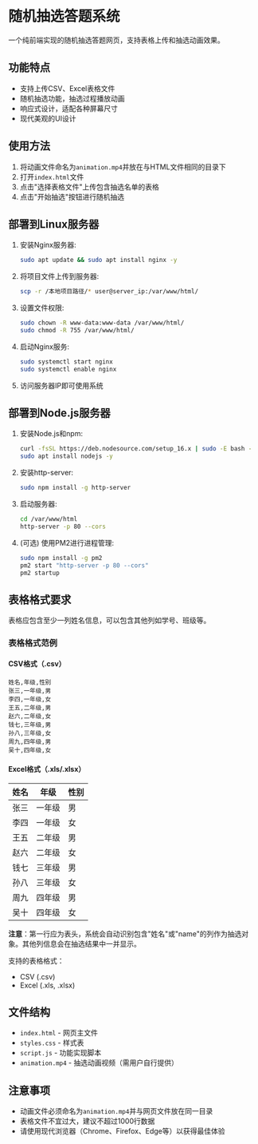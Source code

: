 # 随机抽选答题系统

一个纯前端实现的随机抽选答题网页，支持表格上传和抽选动画效果。

## 功能特点
- 支持上传CSV、Excel表格文件
- 随机抽选功能，抽选过程播放动画
- 响应式设计，适配各种屏幕尺寸
- 现代美观的UI设计

## 使用方法
1. 将动画文件命名为`animation.mp4`并放在与HTML文件相同的目录下
2. 打开`index.html`文件
3. 点击"选择表格文件"上传包含抽选名单的表格
4. 点击"开始抽选"按钮进行随机抽选

## 部署到Linux服务器
1. 安装Nginx服务器:
   ```bash
   sudo apt update && sudo apt install nginx -y
   ```
2. 将项目文件上传到服务器:
   ```bash
   scp -r /本地项目路径/* user@server_ip:/var/www/html/
   ```
3. 设置文件权限:
   ```bash
   sudo chown -R www-data:www-data /var/www/html/
   sudo chmod -R 755 /var/www/html/
   ```
4. 启动Nginx服务:
   ```bash
   sudo systemctl start nginx
   sudo systemctl enable nginx
   ```
5. 访问服务器IP即可使用系统

## 部署到Node.js服务器
1. 安装Node.js和npm:
   ```bash
   curl -fsSL https://deb.nodesource.com/setup_16.x | sudo -E bash -
   sudo apt install nodejs -y
   ```
2. 安装http-server:
   ```bash
   sudo npm install -g http-server
   ```
3. 启动服务器:
   ```bash
   cd /var/www/html
   http-server -p 80 --cors
   ```
4. (可选) 使用PM2进行进程管理:
   ```bash
   sudo npm install -g pm2
   pm2 start "http-server -p 80 --cors"
   pm2 startup
   ```

## 表格格式要求
表格应包含至少一列姓名信息，可以包含其他列如学号、班级等。

### 表格格式范例

#### CSV格式（.csv）
```csv
姓名,年级,性别
张三,一年级,男
李四,一年级,女
王五,二年级,男
赵六,二年级,女
钱七,三年级,男
孙八,三年级,女
周九,四年级,男
吴十,四年级,女
```

#### Excel格式（.xls/.xlsx）
| 姓名 | 年级 | 性别 |
|------|------|------|
| 张三 | 一年级 | 男 |
| 李四 | 一年级 | 女 |
| 王五 | 二年级 | 男 |
| 赵六 | 二年级 | 女 |
| 钱七 | 三年级 | 男 |
| 孙八 | 三年级 | 女 |
| 周九 | 四年级 | 男 |
| 吴十 | 四年级 | 女 |

**注意**：第一行应为表头，系统会自动识别包含"姓名"或"name"的列作为抽选对象。其他列信息会在抽选结果中一并显示。

支持的表格格式：
- CSV (.csv)
- Excel (.xls, .xlsx)

## 文件结构
- `index.html` - 网页主文件
- `styles.css` - 样式表
- `script.js` - 功能实现脚本
- `animation.mp4` - 抽选动画视频（需用户自行提供）

## 注意事项
- 动画文件必须命名为`animation.mp4`并与网页文件放在同一目录
- 表格文件不宜过大，建议不超过1000行数据
- 请使用现代浏览器（Chrome、Firefox、Edge等）以获得最佳体验